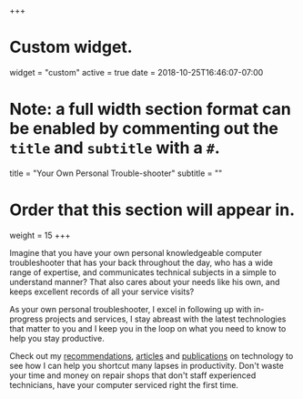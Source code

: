 +++
# Custom widget.
widget = "custom"
active = true
date = 2018-10-25T16:46:07-07:00

# Note: a full width section format can be enabled by commenting out the `title` and `subtitle` with a `#`.
title = "Your Own Personal Trouble-shooter"
subtitle = ""

# Order that this section will appear in.
weight = 15
+++

Imagine that you have your own personal knowledgeable computer troubleshooter that has your back throughout the day, who has a wide range of expertise, and communicates technical subjects in a simple to understand manner? That also cares about your needs like his own, and keeps excellent records of all your service visits?

As your own personal troubleshooter, I excel in following up with in-progress projects and services, I stay abreast with the latest technologies that matter to you and I keep you in the loop on what you need to know to help you stay productive.

Check out my [recommendations](/recommendations/), [articles](updates/) and [publications](/publications) on technology to see how I can help you shortcut many lapses in productivity. Don't waste your time and money on repair shops that don't staff experienced technicians, have your computer serviced right the first time. 
